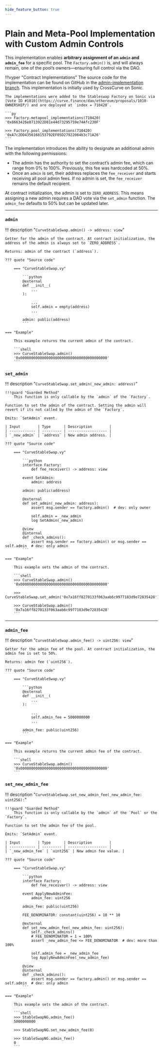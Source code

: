 ```yaml
---
hide_feature_button: true
---
```


<h1>Plain and Meta-Pool Implementation with Custom Admin Controls</h1>

This implementation enables **arbitrary assignment of an `admin` and `admin_fee`** for a specific pool. The `Factory.admin()` is, and will always remain, one of the pool’s owners—ensuring full control via the DAO.

!!!vyper "Contract Implementations"
    The source code for the implementation can be found on GitHub in the [admin-implementation branch](https://github.com/curvefi/stableswap-ng/tree/admin-implementation). This implementation is initially used by CrossCurve on Sonic.

    The implementations were added to the Stableswap Factory on Sonic via [Vote ID #1010](https://curve.finance/dao/ethereum/proposals/1010-OWNERSHIP/) and are deployed at `index = 710420`.

    ```py
    >>> Factory.metapool_implementations(710420)
    '0x8663426e8713922D81e44d73295759e74Afc230F'

    >>> Factory.pool_implementations(710420)
    '0xA7c2DD4356168153792EF05D27922064b3c71A26'
    ```


The implementation introduces the ability to designate an additional admin with the following permissions:

- The admin has the authority to set the contract’s admin fee, which can range from 0% to 100%. Previously, this fee was hardcoded at 50%.
- Once an `admin` is set, their address replaces the `fee_receiver` and starts receiving all pool admin fees. If no admin is set, the `fee_receiver` remains the default recipient.

At contract initialization, the admin is set to `ZERO_ADDRESS`. This means assigning a new admin requires a DAO vote via the `set_admin` function. The `admin_fee` defaults to 50% but can be updated later.

---

### `admin`
!!! description "`CurveStableSwap.admin() -> address: view`"

    Getter for the admin of the contract. At contract initialization, the address of the admin is always set to `ZERO_ADDRESS`.

    Returns: admin of the contract (`address`).

    ??? quote "Source code"

        === "CurveStableSwap.vy"

            ```python
            @external
            def __init__(
                ...
            ):

                ...
                self.admin = empty(address)
                ...

            admin: public(address)
            ```

    === "Example"

        This example returns the current admin of the contract.

        ```shell
        >>> CurveStableSwap.admin()
        '0x0000000000000000000000000000000000000000'
        ```


### `set_admin`
!!! description "`CurveStableSwap.set_admin(_new_admin: address)`"

    !!!guard "Guarded Method"
        This function is only callable by the `admin` of the `Factory`.

    Function to set the admin of the contract. Setting the admin will revert if its not called by the admin of the `Factory`.

    Emits: `SetAdmin` event.

    | Input        | Type      | Description        |
    | ------------ | --------- | ------------------ |
    | `_new_admin` | `address` | New admin address. |

    ??? quote "Source code"

        === "CurveStableSwap.vy"

            ```python
            interface Factory:
                def fee_receiver() -> address: view

            event SetAdmin:
                admin: address

            admin: public(address)

            @external
            def set_admin(_new_admin: address):
                assert msg.sender == factory.admin()  # dev: only owner

                self.admin = _new_admin
                log SetAdmin(_new_admin)

            @view
            @internal
            def _check_admins():
                assert msg.sender == factory.admin() or msg.sender == self.admin  # dev: only admin
            ```

    === "Example"

        This example sets the admin of the contract.

        ```shell
        >>> CurveStableSwap.admin()
        '0x0000000000000000000000000000000000000000'

        >>> CurveStableSwap.set_admin('0x7a16ff8270133f063aab6c9977183d9e72835428')

        >>> CurveStableSwap.admin()
        '0x7a16ff8270133f063aab6c9977183d9e72835428'
        ```

---

### `admin_fee`
!!! description "`CurveStableSwap.admin_fee() -> uint256: view`"

    Getter for the admin fee of the pool. At contract initialization, the admin fee is set to 50%.

    Returns: admin fee (`uint256`).

    ??? quote "Source code"

        === "CurveStableSwap.vy"

            ```python
            @external
            def __init__(
                ...
            ):

                ...
                self.admin_fee = 5000000000
                ...

            admin_fee: public(uint256)
            ```

    === "Example"

        This example returns the current admin fee of the contract.

        ```shell
        >>> CurveStableSwap.admin()
        '0x0000000000000000000000000000000000000000'
        ```


### `set_new_admin_fee`
!!! description "`CurveStableSwap.set_new_admin_fee(_new_admin_fee: uint256):`"

    !!!guard "Guarded Method"
        This function is only callable by the `admin` of the `Pool` or the `Factory`.

    Function to set the admin fee of the pool.

    Emits: `SetAdmin` event.

    | Input        | Type      | Description        |
    | ------------ | --------- | ------------------ |
    | `_new_admin_fee` | `uint256` | New admin fee value. |

    ??? quote "Source code"

        === "CurveStableSwap.vy"

            ```python
            interface Factory:
                def fee_receiver() -> address: view

            event ApplyNewAdminFee:
                admin_fee: uint256

            admin_fee: public(uint256)

            FEE_DENOMINATOR: constant(uint256) = 10 ** 10

            @external
            def set_new_admin_fee(_new_admin_fee: uint256):
                self._check_admins()
                # FEE_DENOMINATOR = 1 = 100%
                assert _new_admin_fee <= FEE_DENOMINATOR  # dev: more than 100%

                self.admin_fee = _new_admin_fee
                log ApplyNewAdminFee(_new_admin_fee)

            @view
            @internal
            def _check_admins():
                assert msg.sender == factory.admin() or msg.sender == self.admin  # dev: only admin
            ```

    === "Example"

        This example sets the admin of the contract.

        ```shell
        >>> StableSwapNG.admin_fee()
        5000000000

        >>> StableSwapNG.set_new_admin_fee(0)

        >>> StableSwapNG.admin_fee()
        0
        ```
